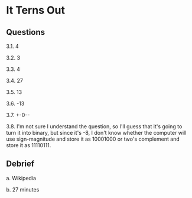 # It Terns Out

## Questions

3.1. 4

3.2. 3

3.3. 4

3.4. 27

3.5. 13

3.6. -13

3.7. +-0--

3.8. I'm not sure I understand the question, so I'll guess that it's going to turn it into binary, but since it's -8, I don't know
     whether the computer will use sign-magnitude and store it as 10001000 or two's complement and store it as 11110111.

## Debrief

a. Wikipedia

b. 27 minutes

